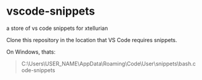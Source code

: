 # vscode-snippets
a store of vs code snippets for xtellurian

Clone this repository in the location that VS Code requires snippets.

On Windows, thats:

> C:\Users\USER_NAME\AppData\Roaming\Code\User\snippets\bash.code-snippets
